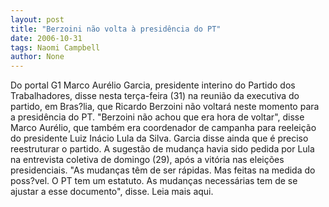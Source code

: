 ```yaml
---
layout: post
title: "Berzoini não volta à presidência do PT"
date: 2006-10-31
tags: Naomi Campbell
author: None
---
```

Do portal G1
Marco Aurélio Garcia, presidente interino do Partido dos Trabalhadores, disse nesta terça-feira (31) na reunião da executiva do partido, em Bras?lia, que Ricardo Berzoini não voltará neste momento para a presidência do PT. \"Berzoini não achou que era hora de voltar\", disse Marco Aurélio, que também era coordenador de campanha para reeleição do presidente Luiz Inácio Lula da Silva. 
Garcia disse ainda que é preciso reestruturar o partido. A sugestão de mudança havia sido pedida por Lula na entrevista coletiva de domingo (29), após a vitória nas eleições presidenciais. \"As mudanças têm de ser rápidas. Mas feitas na medida do poss?vel. O PT tem um estatuto. As mudanças necessárias tem de se ajustar a esse documento\", disse.
Leia mais aqui. 